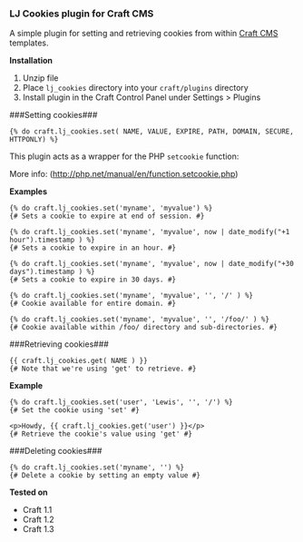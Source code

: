### LJ Cookies plugin for Craft CMS

A simple plugin for setting and retrieving cookies from within [Craft CMS](http://buildwithcraft.com) templates.

**Installation**

1. Unzip file 
2. Place `lj_cookies` directory into your `craft/plugins` directory
3. Install plugin in the Craft Control Panel under Settings > Plugins

###Setting cookies###

    {% do craft.lj_cookies.set( NAME, VALUE, EXPIRE, PATH, DOMAIN, SECURE, HTTPONLY) %}

This plugin acts as a wrapper for the PHP `setcookie` function:

More info: (http://php.net/manual/en/function.setcookie.php)

**Examples**

    {% do craft.lj_cookies.set('myname', 'myvalue') %}
    {# Sets a cookie to expire at end of session. #}

    {% do craft.lj_cookies.set('myname', 'myvalue', now | date_modify("+1 hour").timestamp ) %}
    {# Sets a cookie to expire in an hour. #}

    {% do craft.lj_cookies.set('myname', 'myvalue', now | date_modify("+30 days").timestamp ) %}
    {# Sets a cookie to expire in 30 days. #}
	
    {% do craft.lj_cookies.set('myname', 'myvalue', '', '/' ) %}
    {# Cookie available for entire domain. #}

    {% do craft.lj_cookies.set('myname', 'myvalue', '', '/foo/' ) %}
    {# Cookie available within /foo/ directory and sub-directories. #}

###Retrieving cookies###

    {{ craft.lj_cookies.get( NAME ) }}
	{# Note that we're using 'get' to retrieve. #}

**Example**

    {% do craft.lj_cookies.set('user', 'Lewis', '', '/') %}
	{# Set the cookie using 'set' #}

    <p>Howdy, {{ craft.lj_cookies.get('user') }}</p>
	{# Retrieve the cookie's value using 'get' #}
	
###Deleting cookies###

	{% do craft.lj_cookies.set('myname', '') %}
	{# Delete a cookie by setting an empty value #}

**Tested on**

+ Craft 1.1
+ Craft 1.2
+ Craft 1.3
